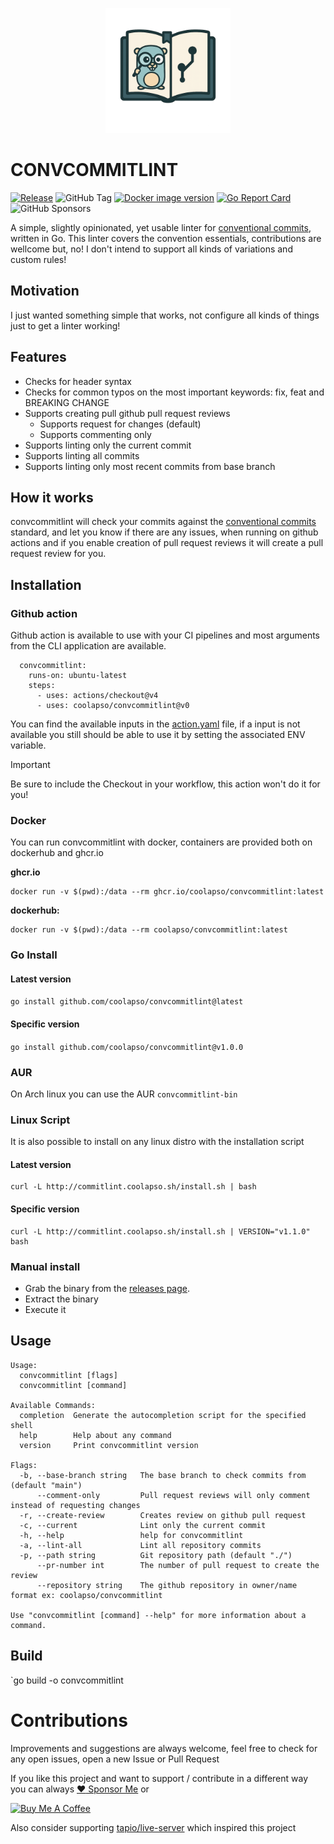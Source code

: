 <p align="center">
  <img src="https://github.com/coolapso/convcommitlint/blob/main/images/logo.png" width="200" >
</p>

# CONVCOMMITLINT
[![Release](https://github.com/coolapso/convcommitlint/actions/workflows/release.yaml/badge.svg?branch=main)](https://github.com/coolapso/convcommitlint/actions/workflows/release.yaml)
![GitHub Tag](https://img.shields.io/github/v/tag/coolapso/convcommitlint?logo=semver&label=semver&labelColor=gray&color=green)
[![Docker image version](https://img.shields.io/docker/v/coolapso/convcommitlint/latest?logo=docker)](https://hub.docker.com/r/coolapso/convcommitlint)
[![Go Report Card](https://goreportcard.com/badge/github.com/coolapso/convcommitlint)](https://goreportcard.com/report/github.com/coolapso/convcommitlint)
![GitHub Sponsors](https://img.shields.io/github/sponsors/coolapso?style=flat&logo=githubsponsors)

A simple, slightly opinionated, yet usable linter for [conventional commits](https://www.conventionalcommits.org/en/v1.0.0/), written in Go.
This linter covers the convention essentials, contributions are wellcome but, no! I don't intend to support all kinds of variations and custom rules! 

## Motivation

I just wanted something simple that works, not configure all kinds of things just to get a linter working!

## Features

* Checks for header syntax
* Checks for common typos on the most important keywords: fix, feat and BREAKING CHANGE
* Supports creating pull github pull request reviews
    * Supports request for changes (default)
    * Supports commenting only
* Supports linting only the current commit
* Supports linting all commits
* Supports linting only most recent commits from base branch

## How it works

convcommitlint will check your commits against the [conventional commits](https://www.conventionalcommits.org/en/v1.0.0/) standard, and let you know if there are any issues, when running on github actions and if you enable creation of pull request reviews it will create a pull request review for you. 

## Installation 

### Github action

Github action is available to use with your CI pipelines and most arguments from the CLI application are available.

```
  convcommitlint:
    runs-on: ubuntu-latest
    steps:
      - uses: actions/checkout@v4
      - uses: coolapso/convcommitlint@v0
```

You can find the available inputs in the [action.yaml](action.yaml) file, if a input is not available you still should be able to use it by setting the associated ENV variable.

> [!IMPORTANT]  
> Be sure to include the Checkout in your workflow, this action won't do it for you!

### Docker

You can run convcommitlint with docker, containers are provided both on dockerhub and ghcr.io 

**ghcr.io**

```
docker run -v $(pwd):/data --rm ghcr.io/coolapso/convcommitlint:latest
```

**dockerhub:**

```
docker run -v $(pwd):/data --rm coolapso/convcommitlint:latest
```

### Go Install

#### Latest version 

`go install github.com/coolapso/convcommitlint@latest`

#### Specific version

`go install github.com/coolapso/convcommitlint@v1.0.0`

### AUR

On Arch linux you can use the AUR `convcommitlint-bin`

### Linux Script

It is also possible to install on any linux distro with the installation script

#### Latest version

```
curl -L http://commitlint.coolapso.sh/install.sh | bash
```

#### Specific version

```
curl -L http://commitlint.coolapso.sh/install.sh | VERSION="v1.1.0" bash
```

### Manual install

* Grab the binary from the [releases page](https://github.com/coolapso/convcommitlint/releases).
* Extract the binary
* Execute it


## Usage

```
Usage:
  convcommitlint [flags]
  convcommitlint [command]

Available Commands:
  completion  Generate the autocompletion script for the specified shell
  help        Help about any command
  version     Print convcommitlint version

Flags:
  -b, --base-branch string   The base branch to check commits from (default "main")
      --comment-only         Pull request reviews will only comment instead of requesting changes
  -r, --create-review        Creates review on github pull request
  -c, --current              Lint only the current commit
  -h, --help                 help for convcommitlint
  -a, --lint-all             Lint all repository commits
  -p, --path string          Git repository path (default "./")
      --pr-number int        The number of pull request to create the review
      --repository string    The github repository in owner/name format ex: coolapso/convcommitlint

Use "convcommitlint [command] --help" for more information about a command.
```

## Build 

`go build -o convcommitlint

# Contributions

Improvements and suggestions are always welcome, feel free to check for any open issues, open a new Issue or Pull Request

If you like this project and want to support / contribute in a different way you can always [:heart: Sponsor Me](https://github.com/sponsors/coolapso) or

<a href="https://www.buymeacoffee.com/coolapso" target="_blank">
  <img src="https://cdn.buymeacoffee.com/buttons/default-yellow.png" alt="Buy Me A Coffee" style="height: 51px !important;width: 217px !important;" />
</a>



Also consider supporting [tapio/live-server](https://github.com/tapio/live-server) which inspired this project

